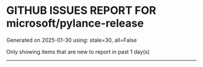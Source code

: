 
# GITHUB ISSUES REPORT FOR microsoft/pylance-release


Generated on 2025-01-30 using: stale=30, all=False


Only showing items that are new to report in past 1 day(s)


---




















